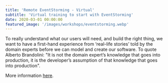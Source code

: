 ```yaml
---
title: 'Remote EventStorming - Virtual'
subtitle: 'Virtual training to start with EventStorming'
date: 2020-03-01 00:00:00
featured_image: '/images/workshops/eventstorming.webp'
---
```


To really understand what our users will need, and build the right thing, we want to have a first-hand experience from ‘real-life stories’ told by the domain experts before we can model and create our software. To quote Alberto Brandolini: "It is not the domain expert’s knowledge that goes into production, it is the developer’s assumption of that knowledge that goes into production".

More information [here](https://xebia.com/academy/en/training/remote-eventstorming).